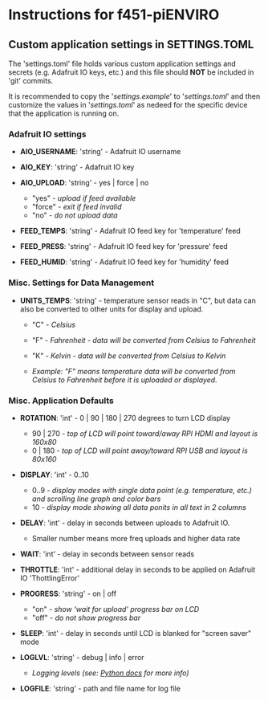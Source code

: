 # Instructions for f451-piENVIRO

## Custom application settings in SETTINGS.TOML

The 'settings.toml' file holds various custom application settings and secrets (e.g. Adafruit IO keys, etc.) and this file should **NOT** be included in 'git' commits.

It is recommended to copy the '*settings.example*' to '*settings.toml*' and then customize the values in '*settings.toml*' as nedeed for the specific device that the application is running on.

### Adafruit IO settings

- **AIO_USERNAME**: 'string' - Adafruit IO username
- **AIO_KEY**: 'string' - Adafruit IO key
- **AIO_UPLOAD**: 'string' - yes | force | no
    - "yes" - *upload if feed available*
    - "force" - *exit if feed invalid*
    - "no" - *do not upload data*

- **FEED_TEMPS**: 'string' - Adafruit IO feed key for 'temperature' feed
- **FEED_PRESS**: 'string' - Adafruit IO feed key for 'pressure' feed
- **FEED_HUMID**: 'string' - Adafruit IO feed key for 'humidity' feed

### Misc. Settings for Data Management

- **UNITS_TEMPS**: 'string' - temperature sensor reads in "C", but data can also be converted to other units for display and upload.
    - "C" - *Celsius*
    - "F" - *Fahrenheit - data will be converted from Celsius to Fahrenheit*
    - "K" - *Kelvin - data will be converted from Celsius to Kelvin*

    - *Example: "F" means temperature data will be converted from Celsius to Fahrenheit before it is uploaded or displayed.*

### Misc. Application Defaults

- **ROTATION**: 'int' - 0 | 90 | 180 | 270 degrees to turn LCD display
    - 90 | 270 - *top of LCD will point toward/away RPI HDMI and layout is 160x80*
    - 0 | 180 - *top of LCD will point away/toward RPI USB and layout is 80x160*

- **DISPLAY**: 'int' - 0..10
    - 0..9 - *display modes with single data point (e.g. temperature, etc.) and scrolling line graph and color bars*
    - 10 - *display mode showing all data ponits in all text in 2 columns*

- **DELAY**: 'int' - delay in seconds between uploads to Adafruit IO.
    - Smaller number means more freq uploads and higher data rate
- **WAIT**: 'int' - delay in seconds between sensor reads
- **THROTTLE**: 'int' - additional delay in seconds to be applied on Adafruit IO 'ThottlingError'

- **PROGRESS**: 'string' - on | off
    - "on" - *show 'wait for upload' progress bar on LCD*
    - "off" - *do not show progress bar*

- **SLEEP**: 'int' - delay in seconds until LCD is blanked for "screen saver" mode

- **LOGLVL**: 'string' - debug | info | error
    - *Logging levels (see: [Python docs](https://docs.python.org/3/library/logging.html#logging-levels) for more info)*

- **LOGFILE**: 'string' - path and file name for log file
